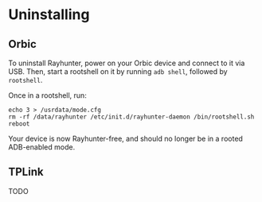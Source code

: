 # Uninstalling

## Orbic

To uninstall Rayhunter, power on your Orbic device and connect to it via USB. Then, start a rootshell on it by running `adb shell`, followed by `rootshell`.

Once in a rootshell, run:

```
echo 3 > /usrdata/mode.cfg
rm -rf /data/rayhunter /etc/init.d/rayhunter-daemon /bin/rootshell.sh
reboot
```

Your device is now Rayhunter-free, and should no longer be in a rooted ADB-enabled mode.

## TPLink

TODO
